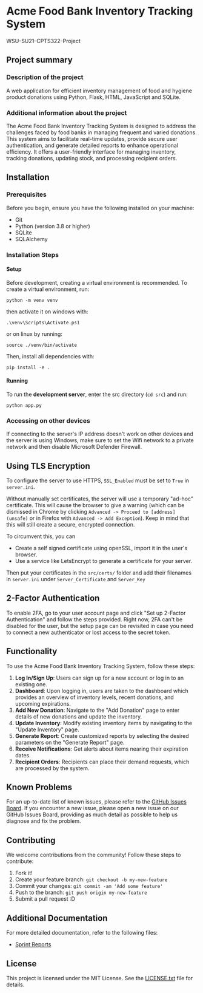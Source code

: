 # Acme Food Bank Inventory Tracking System
WSU-SU21-CPTS322-Project



## Project summary

### Description of the project
A web application for efficient inventory management of food and hygiene product donations using Python, Flask, HTML, JavaScript and SQLite.

### Additional information about the project
The Acme Food Bank Inventory Tracking System is designed to address the challenges faced by food banks in managing frequent and varied donations. This system aims to facilitate real-time updates, provide secure user authentication, and generate detailed reports to enhance operational efficiency. It offers a user-friendly interface for managing inventory, tracking donations, updating stock, and processing recipient orders.

## Installation

### Prerequisites

Before you begin, ensure you have the following installed on your machine:
- Git
- Python (version 3.8 or higher)
- SQLite
- SQLAlchemy

### Installation Steps

#### Setup
Before development, creating a virtual environment is recommended.
To create a virtual environment, run:
````
python -m venv venv
````
then activate it on windows with:
````
.\venv\Scripts\Activate.ps1
````
or on linux by running:
````
source ./venv/bin/activate
````

Then, install all dependencies with:
````
pip install -e .
````
#### Running

To run the **development server**, enter the src directory (``cd src``) and run:
````
python app.py
````

### Accessing on other devices

If connecting to the server's IP address doesn't work on other devices and the server is using Windows, make sure to set the Wifi network to a private network and then disable Microsoft Defender Firewall.

## Using TLS Encryption

To configure the server to use HTTPS, ``SSL_Enabled`` must be set to ``True`` in ``server.ini``.

Without manually set certificates, the server will use a temporary "ad-hoc" certificate. This will cause the browser to give a warning (which can be dismissed in Chrome by clicking ``Advanced -> Proceed to [address] (unsafe)`` or in Firefox with ``Advanced -> Add Exception``). Keep in mind that this will still create a secure, encrypted connection.

To circumvent this, you can
- Create a self signed certificate using openSSL, import it in the user's browser.
- Use a service like LetsEncrypt to generate a certificate for your server.

Then put your certificates in the ``src/certs/`` folder and add their filenames in ``server.ini`` under ``Server_Certificate`` and ``Server_Key``

## 2-Factor Authentication

To enable 2FA, go to your user account page and click "Set up 2-Factor Authentication" and follow the steps provided. Right now, 2FA can't be disabled for the user, but the setup page can be revisited in case you need to connect a new authenticator or lost access to the secret token.

## Functionality

To use the Acme Food Bank Inventory Tracking System, follow these steps:

1. **Log In/Sign Up**: Users can sign up for a new account or log in to an existing one.
2. **Dashboard**: Upon logging in, users are taken to the dashboard which provides an overview of inventory levels, recent donations, and upcoming expirations.
3. **Add New Donation**: Navigate to the "Add Donation" page to enter details of new donations and update the inventory.
4. **Update Inventory**: Modify existing inventory items by navigating to the "Update Inventory" page.
5. **Generate Report**: Create customized reports by selecting the desired parameters on the "Generate Report" page.
6. **Receive Notifications**: Get alerts about items nearing their expiration dates.
7. **Recipient Orders**: Recipients can place their demand requests, which are processed by the system.


## Known Problems

For an up-to-date list of known issues, please refer to the [GitHub Issues Board](https://github.com/YaruG1022/WSU-SU21-CPTS322-Project/issues). 
If you encounter a new issue, please open a new issue on our GitHub Issues Board, providing as much detail as possible to help us diagnose and fix the problem.

## Contributing
We welcome contributions from the community! Follow these steps to contribute:

1. Fork it!
2. Create your feature branch: `git checkout -b my-new-feature`
3. Commit your changes: `git commit -am 'Add some feature'`
4. Push to the branch: `git push origin my-new-feature`
5. Submit a pull request :D

## Additional Documentation

For more detailed documentation, refer to the following files:
- [Sprint Reports](Sprint_Reports)

## License
This project is licensed under the MIT License. See the [LICENSE.txt](LICENSE.txt) file for details.
